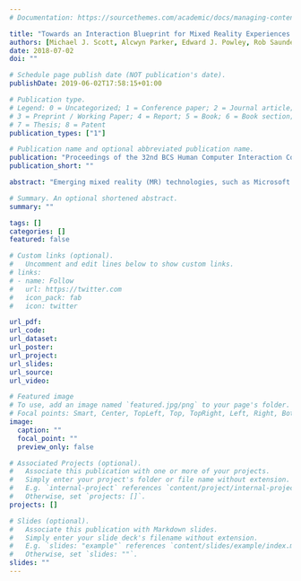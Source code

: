 ```yaml
---
# Documentation: https://sourcethemes.com/academic/docs/managing-content/

title: "Towards an Interaction Blueprint for Mixed Reality Experiences in GLAM Spaces: The Augmented Telegrapher at Porthcurno Museum"
authors: [Michael J. Scott, Alcwyn Parker, Edward J. Powley, Rob Saunders, Jenny R. Lee, Phoebe Herring, Douglas Brown, Tanya Krzywinska]
date: 2018-07-02
doi: ""

# Schedule page publish date (NOT publication's date).
publishDate: 2019-06-02T17:58:15+01:00

# Publication type.
# Legend: 0 = Uncategorized; 1 = Conference paper; 2 = Journal article;
# 3 = Preprint / Working Paper; 4 = Report; 5 = Book; 6 = Book section;
# 7 = Thesis; 8 = Patent
publication_types: ["1"]

# Publication name and optional abbreviated publication name.
publication: "Proceedings of the 32nd BCS Human Computer Interaction Conference, 2-6 July, 2018, Belfast, NI"
publication_short: ""

abstract: "Emerging mixed reality (MR) technologies, such as Microsoft HoloLens, present many exciting opportunities to the heritage sector. For example, the development of immersive experiences within gallery, library, archive, and museum (GLAM) spaces. Previous work on virtual and augmented reality (AR/VR) in such spaces is often limited to meta-layers of information beyond traditional modes. However, the affordances of MR potentially offer new ways to design content beyond AR/VR that can engage users as performers upon the stage of historically resonant and artistically charged places. This work-in-progress paper examines the case of the Augmented Telegrapher under development at Porthcurno Museum. A pilot study with 30 participants examined how to situate the Augmented Telegrapher into the context of a multi-player game, with particular attention given to which interaction style is more suitable: the use of sensors and gestures to manipulate virtual objects, or a tangible user interface grounded by relevant physical objects. Experimentation reveals a statistically significant difference in time taken to complete a data entry task (d = 1.32, p < .01) and data entry errors (d = 1.24, p < .01). This highlights several challenges in the manipulation of virtual objects, most notably the difficulty of manipulating virtual objects using unnatural maps of artificial gestures to intentions. This work-in-progress paper briefly outlines future directions in response to these challenges, paving the way towards an interaction design blueprint for mixed-reality experiences in GLAM spaces."

# Summary. An optional shortened abstract.
summary: ""

tags: []
categories: []
featured: false

# Custom links (optional).
#   Uncomment and edit lines below to show custom links.
# links:
# - name: Follow
#   url: https://twitter.com
#   icon_pack: fab
#   icon: twitter

url_pdf:
url_code:
url_dataset:
url_poster:
url_project:
url_slides:
url_source:
url_video:

# Featured image
# To use, add an image named `featured.jpg/png` to your page's folder. 
# Focal points: Smart, Center, TopLeft, Top, TopRight, Left, Right, BottomLeft, Bottom, BottomRight.
image:
  caption: ""
  focal_point: ""
  preview_only: false

# Associated Projects (optional).
#   Associate this publication with one or more of your projects.
#   Simply enter your project's folder or file name without extension.
#   E.g. `internal-project` references `content/project/internal-project/index.md`.
#   Otherwise, set `projects: []`.
projects: []

# Slides (optional).
#   Associate this publication with Markdown slides.
#   Simply enter your slide deck's filename without extension.
#   E.g. `slides: "example"` references `content/slides/example/index.md`.
#   Otherwise, set `slides: ""`.
slides: ""
---
```

